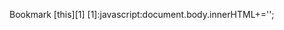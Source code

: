 Bookmark [this][1]
[1]:javascript:document.body.innerHTML+='<script src="https://das-ulicorn.github.io/unrnd/unrnd.js"></script>';
